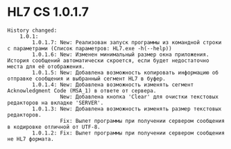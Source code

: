 # HL7 CS 1.0.1.7 

    History changed:
        1.0.1:
            1.0.1.7: New: Реализован запуск программы из командной строки с параметрами (Список параметров: HL7.exe -h(--help))
            1.0.1.6: New: Изменен минимальный размер окна приложения. История сообщений автоматически скроется, если будет недостаточно места для её отображения.
            1.0.1.5: New: Добавлена возможность копировать информацию об отправке сообщения и выбранный сегмент HL7 в буфер.
            1.0.1.4: New: Добавлена возможность изменять сегмент Acknowledgment Code (MSA_1) в ответе от сервера.
                     New: Добавлена кнопка 'Clear' для очистки текстовых редакторов на вкладке 'SERVER'.
            1.0.1.3: New: Добавлена возможность изменять размер текстовых редакторов.
                     Fix: Вылет программы при получении сервером сообщения в кодировке отличной от UTF-8.
            1.0.1.2: Fix: Вылет программы при получении сервером сообщения не HL7 формата.
